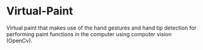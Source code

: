 # Virtual-Paint
Virtual paint that makes use of the hand gestures and hand tip detection for performing paint functions in the computer using computer vision (OpenCv).
